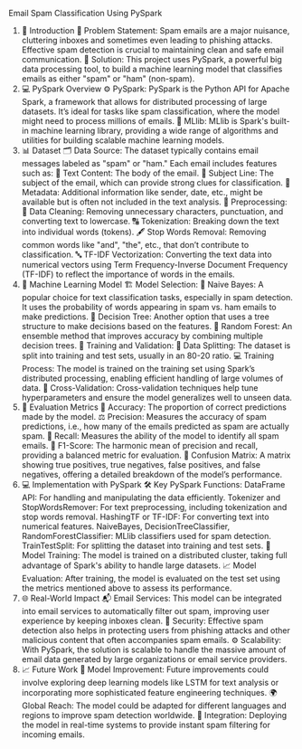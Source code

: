 Email Spam Classification Using PySpark
1. 📧 Introduction
🎯 Problem Statement: Spam emails are a major nuisance, cluttering inboxes and sometimes even leading to phishing attacks. Effective spam detection is crucial to maintaining clean and safe email communication.
🤖 Solution: This project uses PySpark, a powerful big data processing tool, to build a machine learning model that classifies emails as either "spam" or "ham" (non-spam).
2. 💻 PySpark Overview
⚙️ PySpark: PySpark is the Python API for Apache Spark, a framework that allows for distributed processing of large datasets. It’s ideal for tasks like spam classification, where the model might need to process millions of emails.
🧠 MLlib: MLlib is Spark's built-in machine learning library, providing a wide range of algorithms and utilities for building scalable machine learning models.
3. 📊 Dataset
🗂️ Data Source: The dataset typically contains email messages labeled as "spam" or "ham." Each email includes features such as:
📝 Text Content: The body of the email.
📜 Subject Line: The subject of the email, which can provide strong clues for classification.
📅 Metadata: Additional information like sender, date, etc., might be available but is often not included in the text analysis.
📏 Preprocessing:
🧹 Data Cleaning: Removing unnecessary characters, punctuation, and converting text to lowercase.
🔠 Tokenization: Breaking down the text into individual words (tokens).
🖋️ Stop Words Removal: Removing common words like "and", "the", etc., that don’t contribute to classification.
🔤 TF-IDF Vectorization: Converting the text data into numerical vectors using Term Frequency-Inverse Document Frequency (TF-IDF) to reflect the importance of words in the emails.
4. 🧠 Machine Learning Model
🏗️ Model Selection:
🔄 Naive Bayes: A popular choice for text classification tasks, especially in spam detection. It uses the probability of words appearing in spam vs. ham emails to make predictions.
🌳 Decision Tree: Another option that uses a tree structure to make decisions based on the features.
🔀 Random Forest: An ensemble method that improves accuracy by combining multiple decision trees.
🔄 Training and Validation:
📅 Data Splitting: The dataset is split into training and test sets, usually in an 80-20 ratio.
💻 Training Process: The model is trained on the training set using Spark’s distributed processing, enabling efficient handling of large volumes of data.
🧪 Cross-Validation: Cross-validation techniques help tune hyperparameters and ensure the model generalizes well to unseen data.
5. 🧪 Evaluation Metrics
🎯 Accuracy: The proportion of correct predictions made by the model.
⚖️ Precision: Measures the accuracy of spam predictions, i.e., how many of the emails predicted as spam are actually spam.
🔄 Recall: Measures the ability of the model to identify all spam emails.
🔲 F1-Score: The harmonic mean of precision and recall, providing a balanced metric for evaluation.
🔄 Confusion Matrix: A matrix showing true positives, true negatives, false positives, and false negatives, offering a detailed breakdown of the model’s performance.
6. 💻 Implementation with PySpark
🛠️ Key PySpark Functions:
DataFrame API: For handling and manipulating the data efficiently.
Tokenizer and StopWordsRemover: For text preprocessing, including tokenization and stop words removal.
HashingTF or TF-IDF: For converting text into numerical features.
NaiveBayes, DecisionTreeClassifier, RandomForestClassifier: MLlib classifiers used for spam detection.
TrainTestSplit: For splitting the dataset into training and test sets.
💾 Model Training: The model is trained on a distributed cluster, taking full advantage of Spark's ability to handle large datasets.
📈 Model Evaluation: After training, the model is evaluated on the test set using the metrics mentioned above to assess its performance.
7. 🌐 Real-World Impact
📬 Email Services: This model can be integrated into email services to automatically filter out spam, improving user experience by keeping inboxes clean.
🔐 Security: Effective spam detection also helps in protecting users from phishing attacks and other malicious content that often accompanies spam emails.
⚙️ Scalability: With PySpark, the solution is scalable to handle the massive amount of email data generated by large organizations or email service providers.
8. 📈 Future Work
🧠 Model Improvement: Future improvements could involve exploring deep learning models like LSTM for text analysis or incorporating more sophisticated feature engineering techniques.
🌍 Global Reach: The model could be adapted for different languages and regions to improve spam detection worldwide.
🤝 Integration: Deploying the model in real-time systems to provide instant spam filtering for incoming emails.
